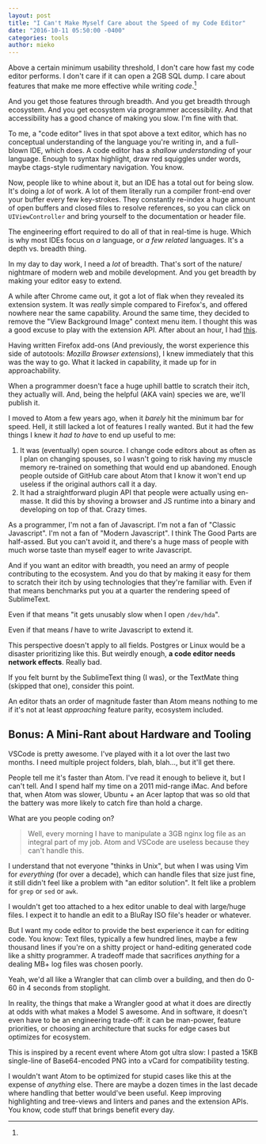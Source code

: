 ```yaml
---
layout: post
title: "I Can't Make Myself Care about the Speed of my Code Editor"
date: "2016-10-11 05:50:00 -0400"
categories: tools
author: mieko
---
```


Above a certain minimum usability threshold, I don't care how fast my code
editor performs.  I don't care if it can open a 2GB SQL dump.  I care about
features that make me more effective while writing *code*.[^1]

And you get those features through breadth.  And you get breadth through
ecosystem.  And you get ecosystem via programmer accessibility.  And that
accessibility has a good chance of making you slow.  I'm fine with that.

To me, a "code editor" lives in that spot above a text editor, which has no
conceptual understanding of the language you're writing in, and a full-blown
IDE, which does. A code editor has a *shallow understanding* of your language.
Enough to syntax highlight, draw red squiggles under words, maybe ctags-style
rudimentary navigation.  You know.

Now, people like to whine about it, but an IDE has a total out for being slow.
It's doing a *lot* of work.  A lot of them literally run a compiler front-end
over your buffer every few key-strokes.  They constantly re-index a huge amount
of open buffers and closed files to resolve references, so you can click on
`UIViewController` and bring yourself to the documentation or header file.

The engineering effort required to do all of that in real-time is huge.  Which
is why most IDEs focus on *a* language, or *a few related* languages.  It's a
depth vs. breadth thing.

In my day to day work, I need a *lot* of breadth.  That's sort of the nature/
nightmare of modern web and mobile development.  And you get breadth by making
your editor easy to extend.

A while after Chrome came out, it got a lot of flak when they revealed its
extension system.  It was *really* simple compared to Firefox's, and offered
nowhere near the same capability.  Around the same time, they decided to
remove the "View Background Image" context menu item.  I thought this was a
good excuse to play with the extension API.  After about an hour, I had
[this](https://gist.github.com/mieko/a6a16d239d8179fd8b771322dfa4706f).

Having written Firefox add-ons (And previously, the worst experience this side
of autotools: *Mozilla Browser extensions*), I knew immediately that this was
the way to go.  What it lacked in capability, it made up for in approachability.

When a programmer doesn't face a huge uphill battle to scratch their itch, they
actually will.  And, being the helpful (AKA vain) species we are, we'll
publish it.

I moved to Atom a few years ago, when it *barely* hit the minimum bar for
speed.  Hell, it still lacked a lot of features I really wanted.  But it had
the few things I knew it *had to have* to end up useful to me:

  1. It was (eventually) open source.  I change code editors about as often as
     I plan on changing spouses, so I wasn't going to risk having my muscle
     memory re-trained on something that would end up abandoned.  Enough people
     outside of GitHub care about Atom that I know it won't end up useless if
     the original authors call it a day.
  2. It had a straightforward plugin API that people were actually using
     en-masse.  It did this by shoving a browser and JS runtime into a binary
     and developing on top of that.  Crazy times.

As a programmer, I'm not a fan of Javascript.  I'm not a fan of "Classic
Javascript".  I'm not a fan of "Modern Javascript".  I think The Good Parts are
half-assed.  But you can't avoid it, and there's a huge mass of people with
much worse taste than myself eager to write Javascript.

And if you want an editor with breadth, you need an army of people contributing
to the ecosystem.  And you do that by making it easy for them to scratch their
itch by using technologies that they're familiar with.  Even if that means
benchmarks put you at a quarter the rendering speed of SublimeText.

Even if that means "it gets unusably slow when I open `/dev/hda`".

Even if that means *I* have to write Javascript to extend it.

This perspective doesn't apply to all fields.  Postgres or Linux would be a
disaster prioritizing like this.  But weirdly enough, **a code editor needs
network effects**.  Really bad.

If you felt burnt by the SublimeText thing (I was), or the TextMate thing
(skipped that one), consider this point.

An editor thats an order of magnitude faster than Atom means nothing to me if
it's not at least *approaching* feature parity, ecosystem included.

## Bonus: A Mini-Rant about Hardware and Tooling

VSCode is pretty awesome.  I've played with it a lot over the last two months.
I need multiple project folders, blah, blah..., but it'll get there.

People tell me it's faster than Atom.  I've read it enough to believe it, but
I can't tell.  And I spend half my time on a 2011 mid-range iMac.  And before
that, when Atom was slower, Ubuntu + an Acer laptop that was so old that the
battery was more likely to catch fire than hold a charge.

What are you people coding on?

  > Well, every morning I have to manipulate a 3GB nginx log file as an
  > integral part of my job.  Atom and VSCode are useless because they can't
  > handle this.

I understand that not everyone "thinks in Unix", but when I was using Vim for
*everything* (for over a decade), which can handle files that size just fine,
it still didn't feel like a problem with "an editor solution".  It felt like a
problem for `grep` or `sed` or `awk`.

I wouldn't get too attached to a hex editor unable to deal with large/huge
files.  I expect it to handle an edit to a BluRay ISO file's header or
whatever.

But I want my code editor to provide the best experience it can for editing
code.  You know: Text files, typically a few hundred lines, maybe a few thousand
lines if you're on a shitty project or hand-editing generated code like a shitty
programmer.  A tradeoff made that sacrifices *anything*  for a dealing MB+
log files was chosen poorly.

Yeah, we'd all like a Wrangler that can climb over a building, and then do 0-60
in 4 seconds from stoplight.

In reality, the things that make a Wrangler good at what it does are directly at
odds with what makes a Model S awesome.  And in software, it doesn't even have
to be an engineering trade-off: it can be man-power, feature priorities, or
choosing an architecture that sucks for edge cases but optimizes for ecosystem.

[^1]:
  This is inspired by a recent event where Atom got ultra slow: I pasted a 15KB
  single-line of Base64-encoded PNG into a vCard for compatibility testing.

  I wouldn't want Atom to be optimized for stupid cases like this at the
  expense of *anything* else.  There are maybe a dozen times in the last decade
  where handling that better would've been useful.  Keep improving highlighting
  and tree-views and linters and panes and the extension APIs.  You know, code
  stuff that brings benefit every day.
